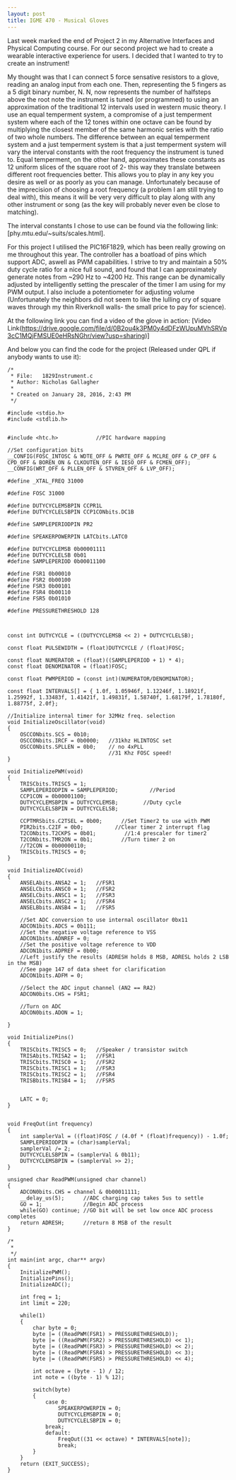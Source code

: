 ```yaml
---
layout: post
title: IGME 470 - Musical Gloves
---
```


Last week marked the end of Project 2 in my Alternative Interfaces and Physical Computing course. For our second project we had to create a wearable interactive experience for users. I decided that I wanted to try to create an instrument!

My thought was that I can connect 5 force sensative resistors to a glove, reading an analog input from each one. Then, representing the 5 fingers as a 5 digit binary number, N. N, now represents the number of halfsteps above the root note the instrument is tuned (or programmed) to using an approximation of the traditional 12 intervals used in western music theory. I use an equal temperment system, a compromise of a just temperment system where each of the 12 tones within one octave can be found by multiplying the closest member of the same harmonic series with the ratio of two whole numbers. The difference between an equal temperment system and a just temperment system is that a just temperment system will vary the interval constants with the root frequency the instrument is tuned to. Equal temperment, on the other hand, approximates these constants as 12 uniform slices of the square root of 2- this way they translate between different root frequencies better. This allows you to play in any key you desire as well or as poorly as you can manage. Unfortunately because of the imprecision of choosing a root frequency (a problem I am still trying to deal with), this means it will be very very difficult to play along with any other instrument or song (as the key will probably never even be close to matching).

The interval constants I chose to use can be found via the following link: [phy.mtu.edu/~suits/scales.html].

For this project I utilised the PIC16F1829, which has been really growing on me throughout this year. The controller has a boatload of pins which support ADC, aswell as PWM capabilities. I strive to try and maintain a 50% duty cycle ratio for a nice full sound, and found that I can approximately generate notes from ~290 Hz to ~4200 Hz. This range can be dynamically adjusted by intelligently setting the prescaler of the timer I am using for my PWM output. I also include a potentiometer for adjusting volume (Unfortunately the neighbors did not seem to like the lulling cry of square waves through my thin Riverknoll walls- the small price to pay for science).

At the following link you can find a video of the glove in action: [Video Link(https://drive.google.com/file/d/0B2ou4k3PM0y4dDFzWUpuMVhSRVp3cC1MQjFMSUE0eHRsNGhr/view?usp=sharing)]


And below you can find the code for the project (Released under QPL if anybody wants to use it):


	
	/* 
	 * File:   1829Instrument.c
	 * Author: Nicholas Gallagher
	 *
	 * Created on January 28, 2016, 2:43 PM
	 */
	
	#include <stdio.h>
	#include <stdlib.h>
	
	
	#include <htc.h>            //PIC hardware mapping
	
	//Set configuration bits
	__CONFIG(FOSC_INTOSC & WDTE_OFF & PWRTE_OFF & MCLRE_OFF & CP_OFF & CPD_OFF & BOREN_ON & CLKOUTEN_OFF & IESO_OFF & FCMEN_OFF);
	__CONFIG(WRT_OFF & PLLEN_OFF & STVREN_OFF & LVP_OFF);
	
	#define _XTAL_FREQ 31000
	
	#define FOSC 31000
	
	#define DUTYCYCLEMSBPIN CCPR1L
	#define DUTYCYCLELSBPIN CCP1CONbits.DC1B
	
	#define SAMPLEPERIODPIN PR2
	
	#define SPEAKERPOWERPIN LATCbits.LATC0
	
	#define DUTYCYCLEMSB 0b00001111
	#define DUTYCYCLELSB 0b01
	#define SAMPLEPERIOD 0b00011100
	
	#define FSR1 0b00010
	#define FSR2 0b00100
	#define FSR3 0b00101
	#define FSR4 0b00110
	#define FSR5 0b01010

	#define PRESSURETHRESHOLD 128



	const int DUTYCYCLE = ((DUTYCYCLEMSB << 2) + DUTYCYCLELSB);

	const float PULSEWIDTH = (float)DUTYCYCLE / (float)FOSC;

	const float NUMERATOR = (float)((SAMPLEPERIOD + 1) * 4);
	const float DENOMINATOR = (float)FOSC;

	const float PWMPERIOD = (const int)(NUMERATOR/DENOMINATOR);

	const float INTERVALS[] = { 1.0f, 1.05946f, 1.12246f, 1.18921f, 1.25992f, 1.33483f, 1.41421f, 1.49831f, 1.58740f, 1.68179f, 1.78180f, 1.88775f, 2.0f};

	//Initialize internal timer for 32MHz freq. selection
	void InitializeOscillator(void)
	{
	    OSCCONbits.SCS = 0b10;
	    OSCCONbits.IRCF = 0b0000;   //31khz HLINTOSC set
	    OSCCONbits.SPLLEN = 0b0;    // no 4xPLL
	                                //31 Khz FOSC speed!
	}

	void InitializePWM(void)
	{
	    TRISCbits.TRISC5 = 1;
	    SAMPLEPERIODPIN = SAMPLEPERIOD;          //Period
	    CCP1CON = 0b00001100;
	    DUTYCYCLEMSBPIN = DUTYCYCLEMSB;        //Duty cycle
	    DUTYCYCLELSBPIN = DUTYCYCLELSB;
	
	    CCPTMRSbits.C2TSEL = 0b00;      //Set Timer2 to use with PWM
	    PIR2bits.C2IF = 0b0;          //Clear timer 2 interrupt flag
	    T2CONbits.T2CKPS = 0b01;         //1:4 prescaler for timer2
	    T2CONbits.TMR2ON = 0b1;         //Turn timer 2 on
	    //T2CON = 0b00000110;
	    TRISCbits.TRISC5 = 0;
	}

	void InitializeADC(void)
	{
	    ANSELAbits.ANSA2 = 1;   //FSR1
	    ANSELCbits.ANSC0 = 1;   //FSR2
	    ANSELCbits.ANSC1 = 1;   //FSR3
	    ANSELCbits.ANSC2 = 1;   //FSR4
	    ANSELBbits.ANSB4 = 1;   //FSR5
	    
	    //Set ADC conversion to use internal oscillator 0bx11
	    ADCON1bits.ADCS = 0b111;
	    //Set the negative voltage reference to VSS
	    ADCON1bits.ADNREF = 0;
	    //Set the positive voltage reference to VDD
	    ADCON1bits.ADPREF = 0b00;
	    //Left justify the results (ADRESH holds 8 MSB, ADRESL holds 2 LSB in the MSB)
	    //See page 147 of data sheet for clarification
	    ADCON1bits.ADFM = 0;
	    
	    //Select the ADC input channel (AN2 == RA2)
	    ADCON0bits.CHS = FSR1;
	    
	    //Turn on ADC
	    ADCON0bits.ADON = 1;
	    
	}
	
	void InitializePins()
	{
	    TRISCbits.TRISC5 = 0;   //Speaker / transistor switch
	    TRISAbits.TRISA2 = 1;   //FSR1
	    TRISCbits.TRISC0 = 1;   //FSR2
	    TRISCbits.TRISC1 = 1;   //FSR3
	    TRISCbits.TRISC2 = 1;   //FSR4
	    TRISBbits.TRISB4 = 1;   //FSR5
	    
	    
	    LATC = 0;
	}
	
	
	void FreqOut(int frequency)
	{   
	    int samplerVal = ((float)FOSC / (4.0f * (float)frequency)) - 1.0f;
	    SAMPLEPERIODPIN = (char)samplerVal;
	    samplerVal /= 2;
	    DUTYCYCLELSBPIN = (samplerVal & 0b11);
	    DUTYCYCLEMSBPIN = (samplerVal >> 2);
	}
	
	unsigned char ReadPWM(unsigned char channel)
	{
	    ADCON0bits.CHS = channel & 0b00011111;
	    __delay_us(5);      //ADC charging cap takes 5us to settle
	    GO = 1;             //Begin ADC process
	    while(GO) continue; //GO bit will be set low once ADC process completes
	    return ADRESH;      //return 8 MSB of the result
	}
	
	/*
	 * 
	 */
	int main(int argc, char** argv) 
	{
	    InitializePWM();
	    InitializePins();
	    InitializeADC();
	
	    int freq = 1;
	    int limit = 220;
	    
	    while(1)
	    {
	        char byte = 0;
	        byte |= ((ReadPWM(FSR1) > PRESSURETHRESHOLD));
	        byte |= ((ReadPWM(FSR2) > PRESSURETHRESHOLD) << 1);
	        byte |= ((ReadPWM(FSR3) > PRESSURETHRESHOLD) << 2);
	        byte |= ((ReadPWM(FSR4) > PRESSURETHRESHOLD) << 3);
        	byte |= ((ReadPWM(FSR5) > PRESSURETHRESHOLD) << 4);
	        
	        int octave = (byte - 1) / 12;
	        int note = ((byte - 1) % 12); 
	        
	        switch(byte)
	        {
	            case 0:
	                SPEAKERPOWERPIN = 0;
	                DUTYCYCLEMSBPIN = 0;
	                DUTYCYCLELSBPIN = 0;
	            break;
	            default:
	                FreqOut((31 << octave) * INTERVALS[note]);
	                break;
	        }
	    }
	    return (EXIT_SUCCESS);
	}
	

